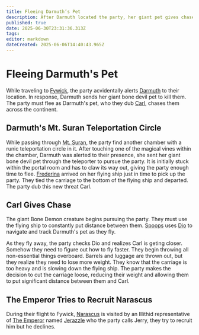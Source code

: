 ```yaml
---
title: Fleeing Darmuth’s Pet
description: After Darmuth located the party, her giant pet gives chase
published: true
date: 2025-06-30T23:31:36.313Z
tags: 
editor: markdown
dateCreated: 2025-06-06T14:40:43.965Z
---
```


# Fleeing Darmuth's Pet
While traveling to [Fywick](/locations/Mardun/Fywick), the party acvidentally alerts [Darmuth](/characters/Darmuth) to their location. In response, Darmuth sends her giant bone devil pet to kill them. The party must flee as Darmuth's pet, who they dub [Carl](/characters/carl), chases them across the continent. 


## Darmuth's Mt. Suran Teleportation Circle
While passing through [Mt. Suran](/locations/mt-suran), the party find another chamber with a runic teleportation circle in it. After touching one of the magical vines within the chamber, Darmuth was alerted to their presence, she sent her giant bone devil pet through the teleporter to pursue the party. It is initially stuck within the portal room and has to claw its way out, giving the party enough time to flee. [Frederina](/characters/Frederina) arrived on her flying ship just in time to pick up the party. They tied the carriage to the bottom of the flying ship and departed. The party dub this new threat Carl.

## Carl Gives Chase
The giant Bone Demon creature begins pursuing the party. They must use the flying ship to constantly put distance between them. [Spoops](/characters/spoops) uses [Dio](/items/dio) to navigate and track Darmuth's pet as they fly.

As they fly away, the party checks Dio and realizes Carl is geting closer. Somehow they need to figure out how to fly faster. They begin throwing all non-essential things overboard. Barrels and luggage are thrown out, but they realize they need to lose more weight. They know that the carriage is too heavy and is slowing down the flying ship. The party makes the decision to cut the carriage loose, reducing their weight and allowing them to put significant distance between them and Carl.


## The Emperor Tries to Recruit Narascus 
During their flight to Fywick, [Narascus](/characters/Narascus) is visited by an Illithid representative of [The Emperor](/characters/Emperor) named [Jerazzle](/characters/jerazzle) who the party calls Jerry, they try to recruit him but he declines. 